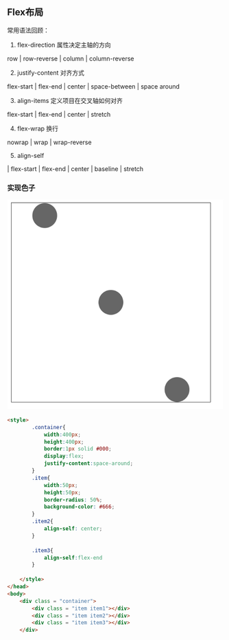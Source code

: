 ## Flex布局

常用语法回顾：
1. flex-direction 属性决定主轴的方向
   
 row | row-reverse | column | column-reverse

2. justify-content 对齐方式

flex-start | flex-end | center | space-between | space around

3. align-items 定义项目在交叉轴如何对齐

flex-start | flex-end | center | stretch

4. flex-wrap 换行

nowrap | wrap | wrap-reverse

5. align-self 

| flex-start | flex-end | center | baseline | stretch


### 实现色子

![flex色子](../Images/flex色子.png)

```html
<style>
        .container{
            width:400px;
            height:400px;
            border:1px solid #000;
            display:flex;
            justify-content:space-around;
        }
        .item{
            width:50px;
            height:50px;
            border-radius: 50%;
            background-color: #666;
        }
        .item2{
            align-self: center;
        }

        .item3{
            align-self:flex-end
        }

    </style>
</head>
<body>
    <div class = "container">
        <div class = "item item1"></div>
        <div class = "item item2"></div>
        <div class = "item item3"></div>
    </div>
```
   


